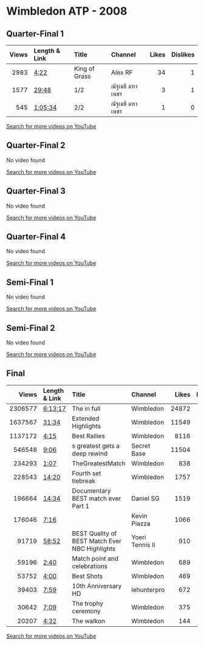 
# Wimbledon ATP - 2008

## Quarter-Final 1
|   Views | Length & Link                                          | Title         | Channel       |   Likes |   Dislikes |
|--------:|:-------------------------------------------------------|:--------------|:--------------|--------:|-----------:|
|    2983 | [4:22](https://www.youtube.com/watch?v=gpxyPuY1eF0)    | King of Grass | Alex RF       |      34 |          1 |
|    1577 | [29:48](https://www.youtube.com/watch?v=ofztBqk8_WQ)   | 1/2           | ณัฐเมธี มหาเพชร |       3 |          1 |
|     545 | [1:05:34](https://www.youtube.com/watch?v=i5fy6rsA7DY) | 2/2           | ณัฐเมธี มหาเพชร |       1 |          0 |

[Search for more videos on YouTube](https://www.youtube.com/results?search_query=%22wimbledon%22+%22Federer%22+%22Ancic%22+%222008%22+%22highlights%22)     

## Quarter-Final 2
No video found

[Search for more videos on YouTube](https://www.youtube.com/results?search_query=%22wimbledon%22+%22Safin%22+%22Lopez%22+%222008%22+%22highlights%22)     

## Quarter-Final 3
No video found

[Search for more videos on YouTube](https://www.youtube.com/results?search_query=%22wimbledon%22+%22Schuettler%22+%22Clement%22+%222008%22+%22highlights%22)     

## Quarter-Final 4
No video found

[Search for more videos on YouTube](https://www.youtube.com/results?search_query=%22wimbledon%22+%22Nadal%22+%22Murray%22+%222008%22+%22highlights%22)     

## Semi-Final 1
No video found

[Search for more videos on YouTube](https://www.youtube.com/results?search_query=%22wimbledon%22+%22Federer%22+%22Safin%22+%222008%22+%22highlights%22)     

## Semi-Final 2
No video found

[Search for more videos on YouTube](https://www.youtube.com/results?search_query=%22wimbledon%22+%22Nadal%22+%22Schuettler%22+%222008%22+%22highlights%22)     

## Final
|   Views | Length & Link                                          | Title                                               | Channel         |   Likes |   Dislikes |
|--------:|:-------------------------------------------------------|:----------------------------------------------------|:----------------|--------:|-----------:|
| 2306577 | [6:13:17](https://www.youtube.com/watch?v=mHsg2M25PzY) | The  in full                                        | Wimbledon       |   24872 |        591 |
| 1637567 | [31:34](https://www.youtube.com/watch?v=f8YEiCAPAbg)   | Extended Highlights                                 | Wimbledon       |   11549 |        398 |
| 1137172 | [4:15](https://www.youtube.com/watch?v=U5Af1jGgYqA)    | Best Rallies                                        | Wimbledon       |    8116 |        240 |
|  546548 | [9:06](https://www.youtube.com/watch?v=k6k3TDXbmGM)    | s greatest   gets a deep rewind                     | Secret Base     |   11504 |        277 |
|  234293 | [1:07](https://www.youtube.com/watch?v=eC3kHR2SgV4)    | TheGreatestMatch                                    | Wimbledon       |     838 |         42 |
|  228543 | [14:20](https://www.youtube.com/watch?v=YEMBXNmOTOw)   | Fourth set tiebreak                                 | Wimbledon       |    1757 |         47 |
|  196664 | [14:34](https://www.youtube.com/watch?v=Q4oH8bwsP6c)   | Documentary  BEST match ever Part 1                 | Daniel SG       |    1519 |         45 |
|  176046 | [7:16](https://www.youtube.com/watch?v=dqgKlC2n6dE)    |                                                     | Kevin Piazza    |    1066 |        130 |
|   91719 | [58:52](https://www.youtube.com/watch?v=vuQ4tc7jdm4)   | BEST Quality of BEST Match Ever NBC      Highlights | Yoeri Tennis II |     910 |         28 |
|   59196 | [2:40](https://www.youtube.com/watch?v=3vzoUEPGTtU)    | Match point and celebrations                        | Wimbledon       |     689 |         13 |
|   53752 | [4:00](https://www.youtube.com/watch?v=dRSUKQteXOo)    | Best Shots                                          | Wimbledon       |     469 |          7 |
|   39403 | [7:59](https://www.youtube.com/watch?v=i1aMA5PkJzk)    | 10th Anniversary  HD                                | lehunterpro     |     672 |         15 |
|   30642 | [7:09](https://www.youtube.com/watch?v=q0ssVeq_-rE)    | The trophy ceremony                                 | Wimbledon       |     375 |          5 |
|   20207 | [4:32](https://www.youtube.com/watch?v=fhg4nr-hI_E)    | The walkon                                          | Wimbledon       |     144 |          5 |

[Search for more videos on YouTube](https://www.youtube.com/results?search_query=%22wimbledon%22+%22Nadal%22+%22Federer%22+%222008%22+%22highlights%22)     
